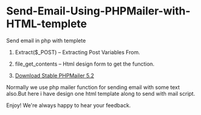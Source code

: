 # Send-Email-Using-PHPMailer-with-HTML-templete
Send email in php with templete
1. Extract($_POST) – Extracting Post Variables From.

2. file_get_contents – Html design form to get the function.

3. <p><a href="https://github.com/PHPMailer/PHPMailer/archive/5.2-stable.zip">Download Stable PHPMailer 5.2</a></p>
Normally we use php mailer function for sending email with some text also.But here i have design one html template along to send with mail script.

Enjoy! We're always happy to hear your feedback.



    
